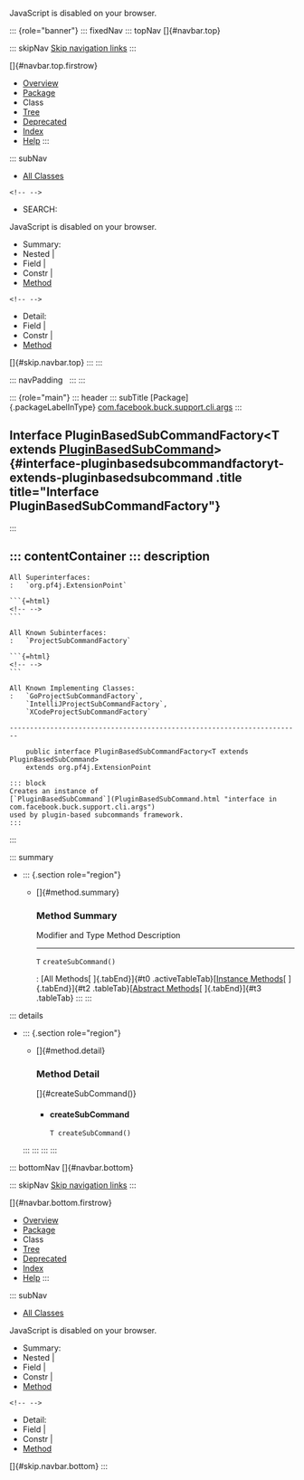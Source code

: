 <div>

JavaScript is disabled on your browser.

</div>

::: {role="banner"}
::: fixedNav
::: topNav
[]{#navbar.top}

::: skipNav
[Skip navigation links](#skip.navbar.top "Skip navigation links")
:::

[]{#navbar.top.firstrow}

-   [Overview](../../../../../../index.html)
-   [Package](package-summary.html)
-   Class
-   [Tree](package-tree.html)
-   [Deprecated](../../../../../../deprecated-list.html)
-   [Index](../../../../../../index-all.html)
-   [Help](../../../../../../help-doc.html)
:::

::: subNav
-   [All Classes](../../../../../../allclasses.html)

```{=html}
<!-- -->
```
-   SEARCH:

<div>

<div>

JavaScript is disabled on your browser.

</div>

</div>

<div>

-   Summary: 
-   Nested \| 
-   Field \| 
-   Constr \| 
-   [Method](#method.summary)

```{=html}
<!-- -->
```
-   Detail: 
-   Field \| 
-   Constr \| 
-   [Method](#method.detail)

</div>

[]{#skip.navbar.top}
:::
:::

::: navPadding
 
:::
:::

::: {role="main"}
::: header
::: subTitle
[Package]{.packageLabelInType} [com.facebook.buck.support.cli.args](package-summary.html)
:::

## Interface PluginBasedSubCommandFactory\<T extends [PluginBasedSubCommand](PluginBasedSubCommand.html "interface in com.facebook.buck.support.cli.args")\> {#interface-pluginbasedsubcommandfactoryt-extends-pluginbasedsubcommand .title title="Interface PluginBasedSubCommandFactory"}
:::

::: contentContainer
::: description
-   

    All Superinterfaces:
    :   `org.pf4j.ExtensionPoint`

    ```{=html}
    <!-- -->
    ```

    All Known Subinterfaces:
    :   `ProjectSubCommandFactory`

    ```{=html}
    <!-- -->
    ```

    All Known Implementing Classes:
    :   `GoProjectSubCommandFactory`,
        `IntelliJProjectSubCommandFactory`,
        `XCodeProjectSubCommandFactory`

    ------------------------------------------------------------------------

        public interface PluginBasedSubCommandFactory<T extends PluginBasedSubCommand>
        extends org.pf4j.ExtensionPoint

    ::: block
    Creates an instance of
    [`PluginBasedSubCommand`](PluginBasedSubCommand.html "interface in com.facebook.buck.support.cli.args")
    used by plugin-based subcommands framework.
    :::
:::

::: summary
-   ::: {.section role="region"}
    -   []{#method.summary}

        ### Method Summary

          Modifier and Type   Method                 Description
          ------------------- ---------------------- -------------
          `T`                 `createSubCommand()`    

          : [All Methods[ ]{.tabEnd}]{#t0 .activeTableTab}[[Instance
          Methods](javascript:show(2);)[ ]{.tabEnd}]{#t2
          .tableTab}[[Abstract
          Methods](javascript:show(4);)[ ]{.tabEnd}]{#t3 .tableTab}
    :::
:::

::: details
-   ::: {.section role="region"}
    -   []{#method.detail}

        ### Method Detail

        []{#createSubCommand()}

        -   #### createSubCommand

            ``` methodSignature
            T createSubCommand()
            ```
    :::
:::
:::
:::

::: bottomNav
[]{#navbar.bottom}

::: skipNav
[Skip navigation links](#skip.navbar.bottom "Skip navigation links")
:::

[]{#navbar.bottom.firstrow}

-   [Overview](../../../../../../index.html)
-   [Package](package-summary.html)
-   Class
-   [Tree](package-tree.html)
-   [Deprecated](../../../../../../deprecated-list.html)
-   [Index](../../../../../../index-all.html)
-   [Help](../../../../../../help-doc.html)
:::

::: subNav
-   [All Classes](../../../../../../allclasses.html)

<div>

<div>

JavaScript is disabled on your browser.

</div>

</div>

<div>

-   Summary: 
-   Nested \| 
-   Field \| 
-   Constr \| 
-   [Method](#method.summary)

```{=html}
<!-- -->
```
-   Detail: 
-   Field \| 
-   Constr \| 
-   [Method](#method.detail)

</div>

[]{#skip.navbar.bottom}
:::
